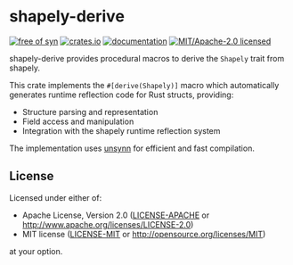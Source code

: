 # shapely-derive

[![free of syn](https://img.shields.io/badge/free%20of-syn-hotpink)](https://github.com/fasterthanlime/free-of-syn)
[![crates.io](https://img.shields.io/crates/v/shapely-derive.svg)](https://crates.io/crates/shapely-derive)
[![documentation](https://docs.rs/shapely-derive/badge.svg)](https://docs.rs/shapely-derive)
[![MIT/Apache-2.0 licensed](https://img.shields.io/crates/l/shapely-derive.svg)](./LICENSE)

shapely-derive provides procedural macros to derive the `Shapely` trait from shapely.

This crate implements the `#[derive(Shapely)]` macro which automatically generates runtime reflection code for Rust structs, providing:

  * Structure parsing and representation
  * Field access and manipulation
  * Integration with the shapely runtime reflection system

The implementation uses [unsynn](https://crates.io/crates/unsynn) for efficient and fast compilation.

## License

Licensed under either of:

- Apache License, Version 2.0 ([LICENSE-APACHE](LICENSE-APACHE) or http://www.apache.org/licenses/LICENSE-2.0)
- MIT license ([LICENSE-MIT](LICENSE-MIT) or http://opensource.org/licenses/MIT)

at your option.
